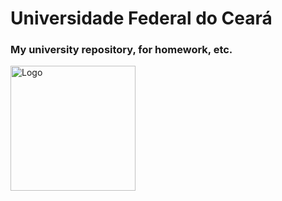 # Universidade Federal do Ceará
### My university repository, for homework, etc.
<p align="left">
<img src="https://user-images.githubusercontent.com/103089400/188333845-0574e2fb-91c1-4ce3-be05-b788a20d0ee7.png" alt="Logo" width="200"/>
</p>
